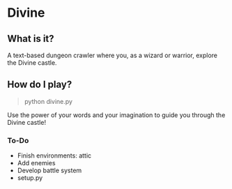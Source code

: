 # Divine #

## What is it? ##
A text-based dungeon crawler where you, as a wizard or warrior, explore the Divine castle.

## How do I play? ##
> python divine.py

Use the power of your words and your imagination to guide you through the Divine castle!

### To-Do ###

* Finish environments: attic
* Add enemies
* Develop battle system
* setup.py
